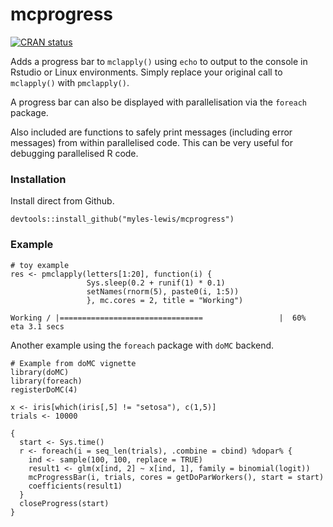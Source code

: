 # mcprogress

<!-- badges: start -->
[![CRAN status](https://www.r-pkg.org/badges/version/mcprogress)](https://CRAN.R-project.org/package=mcprogress)
<!-- badges: end -->

Adds a progress bar to `mclapply()` using `echo` to output to the console in 
Rstudio or Linux environments. Simply replace your original call to `mclapply()`
with `pmclapply()`.

A progress bar can also be displayed with parallelisation via the `foreach` 
package.

Also included are functions to safely print messages (including error messages)
from within parallelised code. This can be very useful for debugging 
parallelised R code.

### Installation

Install direct from Github.
```
devtools::install_github("myles-lewis/mcprogress")
```

### Example

```
# toy example
res <- pmclapply(letters[1:20], function(i) {
                 Sys.sleep(0.2 + runif(1) * 0.1)
                 setNames(rnorm(5), paste0(i, 1:5))
                 }, mc.cores = 2, title = "Working")
```
```
Working / |================================                 |  60%  eta 3.1 secs
```

Another example using the `foreach` package with `doMC` backend.

```
# Example from doMC vignette
library(doMC)
library(foreach)
registerDoMC(4)

x <- iris[which(iris[,5] != "setosa"), c(1,5)]
trials <- 10000

{
  start <- Sys.time()
  r <- foreach(i = seq_len(trials), .combine = cbind) %dopar% {
    ind <- sample(100, 100, replace = TRUE)
    result1 <- glm(x[ind, 2] ~ x[ind, 1], family = binomial(logit))
    mcProgressBar(i, trials, cores = getDoParWorkers(), start = start)
    coefficients(result1)
  }
  closeProgress(start)
}
```
